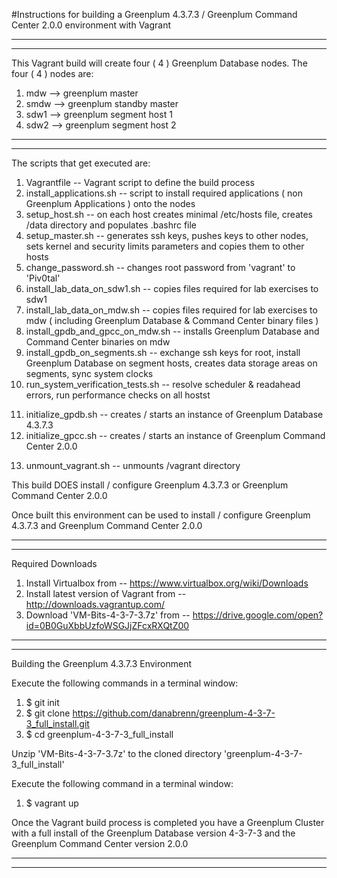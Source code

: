 #Instructions for building a Greenplum 4.3.7.3 / Greenplum Command Center 2.0.0 environment with Vagrant

------------------
------------------
This Vagrant build will create four ( 4 ) Greenplum Database nodes.
The four ( 4 ) nodes are:

1.  mdw		--> greenplum master
2.  smdw  --> greenplum standby master
3.  sdw1  --> greenplum segment host 1
4.  sdw2  --> greenplum segment host 2

------------------
------------------

The scripts that get executed are:

1. Vagrantfile -- Vagrant script to define the build process
2. install_applications.sh -- script to install required applications ( non Greenplum Applications ) onto the nodes
3. setup_host.sh -- on each host creates minimal /etc/hosts file, creates /data directory and populates .bashrc file
4. setup_master.sh -- generates ssh keys, pushes keys to other nodes, sets kernel and security limits parameters and copies them to other hosts
5. change_password.sh -- changes root password from 'vagrant' to 'Piv0tal'
6. install_lab_data_on_sdw1.sh -- copies files required for lab exercises to sdw1
7. install_lab_data_on_mdw.sh -- copies files required for lab exercises to mdw ( including Greenplum Database & Command Center binary files )
8. install_gpdb_and_gpcc_on_mdw.sh -- installs Greenplum Database and Command Center binaries on mdw
9. install_gpdb_on_segments.sh -- exchange ssh keys for root,  install Greenplum Database on segment hosts, creates data storage areas on segments, sync system clocks
10. run_system_verification_tests.sh -- resolve scheduler & readahead errors, run performance checks on all hostst
11) initialize_gpdb.sh -- creates / starts an instance of Greenplum Database 4.3.7.3
12) initialize_gpcc.sh -- creates / starts an instance of Greenplum Command Center 2.0.0
13. unmount_vagrant.sh -- unmounts /vagrant directory

This build DOES install / configure Greenplum 4.3.7.3 or Greenplum Command Center 2.0.0

Once built this environment can be used to install / configure Greenplum 4.3.7.3 and Greenplum Command Center 2.0.0

------------------
------------------

Required Downloads

1. Install Virtualbox from -- https://www.virtualbox.org/wiki/Downloads
2. Install latest version of Vagrant from -- http://downloads.vagrantup.com/
3. Download 'VM-Bits-4-3-7-3.7z' from -- https://drive.google.com/open?id=0B0GuXbbUzfoWSGJjZFcxRXQtZ00

--------------
--------------

Building the Greenplum 4.3.7.3 Environment

Execute the following commands in a terminal window:

1. $ git init
2. $ git clone https://github.com/danabrenn/greenplum-4-3-7-3_full_install.git
3. $ cd greenplum-4-3-7-3_full_install

Unzip 'VM-Bits-4-3-7-3.7z' to the cloned directory 'greenplum-4-3-7-3_full_install'

Execute the following command in a terminal window:

1. $ vagrant up

Once the Vagrant build process is completed you have a Greenplum Cluster with a full install of the Greenplum Database version 4-3-7-3 and the Greenplum Command Center version 2.0.0

------------------
------------------
